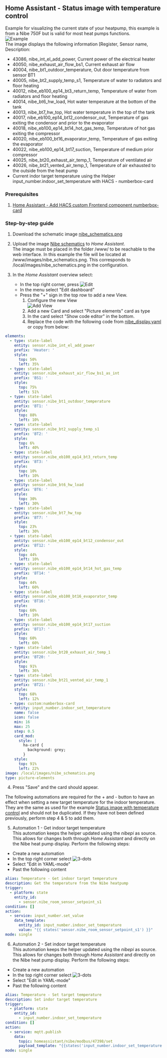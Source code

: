 ## Home Assistant - Status image with temperature control

Example for visualizing the current state of your heatpump, this example is from a Nibe 750F but is valid for most
heat pumps functions.  
![Example](Nibe_Heatpump_with_sensors.png)  
The image displays the following information [Register, Sensor name, Description:
- 43086, nibe_int_el_add_power, Current power of the electrical heater
- 40050, nibe_exhaust_air_flow_bs1, Current exhaust air flow
- 40004, nibe_bt1_outdoor_temperature, Out door temperature from sensor BT1
- 40005, nibe_bt2_supply_temp_s1, Temperature of water to radiators and floor heating
- 40012, nibe_eb100_ep14_bt3_return_temp, Temperature of water from radiators and floor heating
- 40014, nibe_bt6_hw_load, Hot water temperature at the bottom of the tank
- 40013, nibe_bt7_hw_top, Hot water temperature in the top of the tank
- 40017, nibe_eb100_ep14_bt12_condensor_out, Temperature of gas exiting the condensor and prior to the evaporator
- 40018, nibe_eb100_ep14_bt14_hot_gas_temp, Temperature of hot gas exiting the compressor
- 40020, nibe_eb100_bt16_evaporator_temp, Temperature of gas exiting the evaporator
- 40022, nibe_eb100_ep14_bt17_suction, Temperature of medium prior compressor 
- 40025, nibe_bt20_exhaust_air_temp_1, Temperature of ventilated air
- 40026, nibe_bt21_vented_air_temp_1, Temperature of air exhausted to the outside from the heat pump
- Current indor target temperature using the Helper input_number.indoor_set_temperature with HACS - numberbox-card

### Prerequisites
1. [Home Assistant - Add HACS custom Frontend component numberbox-card](../../HomeAssistant-HACS-Add_Components.md)

### Step-by-step guide
1. Download the schematic image [nibe_schematics.png](nibe_schematics.png)

2. Upload the image [Nibe schematics](nibe_schematics.png) to _Home Assistant_.  
   The image must be placed in the folder /www/ to be reachable to the web interface. In this example the file will be
   located at /www/images/nibe_schematics.png.  This corresponds to /local/images/nibe_schematics.png in the configuration.
  
3. In the _Home Assistant_ overview select:
   - In the top right corner, press ![Edit](Hassio_Edit-dashboard.png)
   - In the menu select "Edit dashboard"
   - Press the "+" sign in the top row to add a new View.  
     1. Configure the new View  
        ![Add View](Hassio_Schematics_View_configuration.png)        
     2. Add a new Card and select "Picture elements" card as type
     3. In the card select "Show code editor" in the bottom.
     4. Replace the code with the following code from [nibe_display.yaml](nibe_display.yaml) or copy from below:
```yaml
elements:
  - type: state-label
    entity: sensor.nibe_int_el_add_power
    prefix: 'Heater: '
    style:
      top: 50%
      left: 35%
  - type: state-label
    entity: sensor.nibe_exhaust_air_flow_bs1_as_int
    prefix: 'BS1: '
    style:
      top: 75%
      left: 51%
  - type: state-label
    entity: sensor.nibe_bt1_outdoor_temperature
    prefix: 'BT1: '
    style:
      top: 88%
      left: 10%
  - type: state-label
    entity: sensor.nibe_bt2_supply_temp_s1
    prefix: 'BT2: '
    style:
      top: 6%
      left: 40%
  - type: state-label
    entity: sensor.nibe_eb100_ep14_bt3_return_temp
    prefix: 'BT3: '
    style:
      top: 10%
      left: 10%
  - type: state-label
    entity: sensor.nibe_bt6_hw_load
    prefix: 'BT6: '
    style:
      top: 30%
      left: 30%
  - type: state-label
    entity: sensor.nibe_bt7_hw_top
    prefix: 'BT7: '
    style:
      top: 23%
      left: 30%
  - type: state-label
    entity: sensor.nibe_eb100_ep14_bt12_condensor_out
    prefix: 'BT12: '
    style:
      top: 44%
      left: 10%
  - type: state-label
    entity: sensor.nibe_eb100_ep14_bt14_hot_gas_temp
    prefix: 'BT14: '
    style:
      top: 44%
      left: 60%
  - type: state-label
    entity: sensor.nibe_eb100_bt16_evaporator_temp
    prefix: 'BT16: '
    style:
      top: 60%
      left: 10%
  - type: state-label
    entity: sensor.nibe_eb100_ep14_bt17_suction
    prefix: 'BT17: '
    style:
      top: 60%
      left: 60%
  - type: state-label
    entity: sensor.nibe_bt20_exhaust_air_temp_1
    prefix: 'BT20: '
    style:
      top: 91%
      left: 36%
  - type: state-label
    entity: sensor.nibe_bt21_vented_air_temp_1
    prefix: 'BT21: '
    style:
      top: 68%
      left: 12%
  - type: custom:numberbox-card
    entity: input_number.indoor_set_temperature
    name: false
    icon: false
    min: 16
    max: 25
    step: 0.5
    card_mod:
      style: |
        ha-card {
          background: grey;
        }
    style:
      top: 91%
      left: 22%
image: /local/images/nibe_schematics.png
type: picture-elements
```
4. Press "Save" and the card should appear.

The following automations are required for the + and - button to have an effect when setting a new target temperature
for the indoor temperature. They are the same as used for the example [Status image with temperature control](../status_image_with_temperature_control/status_image_with_temperature_control.md) and
should not be duplicated. If they have not been defined previously, perform step 4 & 5 to add them.

5. Automation 1 - Get indoor target temperature  
This automation keeps the helper updated using the _nibepi_ as source. This allows for changes both through
_Home Assistant_ and directly on the Nibe heat pump display. Perform the following steps:
 - Create a new automation
 - In the top right corner select ![3-dots](Hassio_Edit-dashboard.png)
 - Select "Edit in YAML-mode"
 - Past the following content
```yaml
alias: Temperature - Get indoor target temperature
description: Get the temperature from the Nibe heatpump
trigger:
  - platform: state
    entity_id:
      - sensor.nibe_room_sensor_setpoint_s1
condition: []
action:
  - service: input_number.set_value
    data_template:
      entity_id: input_number.indoor_set_temperature
      value: "{{ states('sensor.nibe_room_sensor_setpoint_s1') }}"
mode: single
```
6. Automation 2 - Set indoor target temperature  
This automation keeps the helper updated using the _nibepi_ as source. This allows for changes both through
_Home Assistant_ and directly on the Nibe heat pump display. Perform the following steps:
 - Create a new automation
 - In the top right corner select ![3-dots](Hassio_Edit-dashboard.png)
 - Select "Edit in YAML-mode"
 - Past the following content
```yaml
alias: Temperature - Set target temperature
description: Set indor target temperature
trigger:
  - platform: state
    entity_id:
      - input_number.indoor_set_temperature
condition: []
action:
  - service: mqtt.publish
    data:
      topic: homeassistant/nibe/modbus/47398/set
      payload_template: "{{states('input_number.indoor_set_temperature') | string}}"
mode: single
```